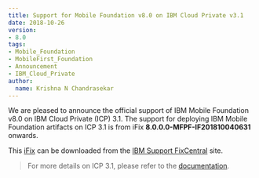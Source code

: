 ```yaml
---
title: Support for Mobile Foundation v8.0 on IBM Cloud Private v3.1
date: 2018-10-26
version:
- 8.0
tags:
- Mobile_Foundation
- MobileFirst_Foundation
- Announcement
- IBM_Cloud_Private
author:
  name: Krishna N Chandrasekar
---
```

We are pleased to announce the official support of IBM Mobile Foundation v8.0 on IBM Cloud Private (ICP) 3.1. The support for deploying IBM Mobile Foundation artifacts on ICP 3.1 is from iFix **8.0.0.0-MFPF-IF201810040631** onwards.

This [iFix](http://www.ibm.com/support/fixcentral/quickorder?product=ibm%2FOther+software%2FIBM+MobileFirst+Platform+Foundation&fixids=8.0.0.0-MFPF-IF201810040631&source=SAR) can be downloaded from the [IBM Support FixCentral](https://www.ibm.com/support/fixcentral/) site.

> For more details on ICP 3.1, please refer to the [documentation](https://www.ibm.com/support/knowledgecenter/SSBS6K_3.1.0/kc_welcome_containers.html).